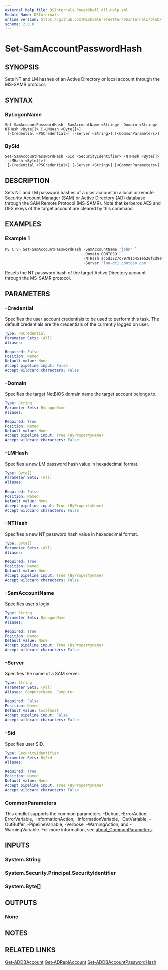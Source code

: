 ```yaml
---
external help file: DSInternals.PowerShell.dll-Help.xml
Module Name: DSInternals
online version: https://github.com/MichaelGrafnetter/DSInternals/blob/master/Documentation/PowerShell/Set-SamAccountPasswordHash.md
schema: 2.0.0
---
```


# Set-SamAccountPasswordHash

## SYNOPSIS
Sets NT and LM hashes of an Active Directory or local account through the MS-SAMR protocol.

## SYNTAX

### ByLogonName
```
Set-SamAccountPasswordHash -SamAccountName <String> -Domain <String> -NTHash <Byte[]> [-LMHash <Byte[]>]
 [-Credential <PSCredential>] [-Server <String>] [<CommonParameters>]
```

### BySid
```
Set-SamAccountPasswordHash -Sid <SecurityIdentifier> -NTHash <Byte[]> [-LMHash <Byte[]>]
 [-Credential <PSCredential>] [-Server <String>] [<CommonParameters>]
```

## DESCRIPTION

Sets NT and LM password hashes of a user account in a local or remote Security Account Manager (SAM) or Active Directory (AD) database through the SAM Remote Protocol (MS-SAMR).
Note that kerberos AES and DES ekeys of the target account are cleared by this command.

## EXAMPLES

### Example 1
```powershell
PS C:\> Set-SamAccountPasswordHash -SamAccountName 'john' `
                                   -Domain CONTOSO `
                                   -NTHash ac5d3227c79791b451eb28fcd9efbfb2 `
                                   -Server 'lon-dc1.contoso.com'
```

Resets the NT password hash of the target Active Directory account through the MS-SAMR protocol.

## PARAMETERS

### -Credential
Specifies the user account credentials to be used to perform this task.
The default credentials are the credentials of the currently logged on user.

```yaml
Type: PSCredential
Parameter Sets: (All)
Aliases:

Required: False
Position: Named
Default value: None
Accept pipeline input: False
Accept wildcard characters: False
```

### -Domain
Specifies the target NetBIOS domain name the target account belongs to.

```yaml
Type: String
Parameter Sets: ByLogonName
Aliases:

Required: True
Position: Named
Default value: None
Accept pipeline input: True (ByPropertyName)
Accept wildcard characters: False
```

### -LMHash
Specifies a new LM password hash value in hexadecimal format.

```yaml
Type: Byte[]
Parameter Sets: (All)
Aliases:

Required: False
Position: Named
Default value: None
Accept pipeline input: True (ByPropertyName)
Accept wildcard characters: False
```

### -NTHash
Specifies a new NT password hash value in hexadecimal format.

```yaml
Type: Byte[]
Parameter Sets: (All)
Aliases:

Required: True
Position: Named
Default value: None
Accept pipeline input: True (ByPropertyName)
Accept wildcard characters: False
```

### -SamAccountName
Specifies user's login.

```yaml
Type: String
Parameter Sets: ByLogonName
Aliases:

Required: True
Position: Named
Default value: None
Accept pipeline input: True (ByPropertyName)
Accept wildcard characters: False
```

### -Server
Specifies the name of a SAM server.

```yaml
Type: String
Parameter Sets: (All)
Aliases: ComputerName, Computer

Required: False
Position: Named
Default value: localhost
Accept pipeline input: False
Accept wildcard characters: False
```

### -Sid
Specifies user SID.

```yaml
Type: SecurityIdentifier
Parameter Sets: BySid
Aliases:

Required: True
Position: Named
Default value: None
Accept pipeline input: True (ByPropertyName)
Accept wildcard characters: False
```

### CommonParameters
This cmdlet supports the common parameters: -Debug, -ErrorAction, -ErrorVariable, -InformationAction, -InformationVariable, -OutVariable, -OutBuffer, -PipelineVariable, -Verbose, -WarningAction, and -WarningVariable. For more information, see [about_CommonParameters](http://go.microsoft.com/fwlink/?LinkID=113216).

## INPUTS

### System.String

### System.Security.Principal.SecurityIdentifier

### System.Byte[]

## OUTPUTS

### None

## NOTES

## RELATED LINKS

[Get-ADDBAccount](Get-ADDBAccount.md)
[Get-ADReplAccount](Get-ADReplAccount.md)
[Set-ADDBAccountPasswordHash](Set-ADDBAccountPasswordHash.md)
